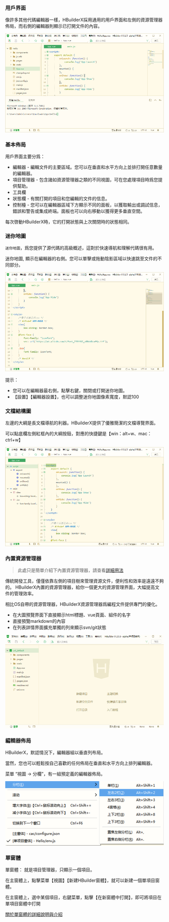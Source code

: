 ### 用戶界面

像許多其他代碼編輯器一樣，HBuilderX採用通用的用戶界面和左側的資源管理器佈局，而右側的編輯器則顯示已打開文件的內容。 

<img src="/static/snapshots/tutorial/HBuilderX.png" style="zoom:90%" />

### 基本佈局

用戶界面主要分爲：

* 編輯器 - 編輯文件的主要區域。您可以在垂直和水平方向上並排打開任意數量的編輯器。
* 項目管理器 - 包含諸如資源管理器之類的不同視圖，可在您處理項目時爲您提供幫助。
* 工具欄
* 狀態欄 - 有關打開的項目和您編輯的文件的信息。
* 控制檯 - 您可以在編輯器區域下方顯示不同的面板，以獲取輸出或調試信息，錯誤和警告或集成終端。面板也可以向右移動以獲得更多垂直空間。

每次啓動HBuilderX時，它的打開狀態與上次關閉時的狀態相同。

### 迷你地圖

`迷你地圖`，爲您提供了源代碼的高級概述，這對於快速導航和理解代碼很有用。

迷你地圖, 顯示在編輯器的右側。您可以單擊或拖動陰影區域以快速跳至文件的不同部分。

<img src="/static/snapshots/tutorial/minimap.png" style="zoom:90%" />

提示：
- 您可以在編輯器最右側，點擊右鍵，關閉或打開迷你地圖。
- 【設置】【編輯器設置】，也可以調整迷你地圖像素寬度，默認100

### 文檔結構圖

左邊的大綱是長文檔導航的利器。HBuilderX提供了優雅簡潔的文檔導覽界面。

可以點底欄左側紅框內的大綱按鈕，對應的快捷鍵是【win：alt+w、mac：ctrl+w】

<img src="/static/snapshots/tutorial/outline.png" style="zoom:90%" />

### 內置資源管理器

> 此處只是簡單介紹下內置資源管理器，請查看[詳細用法](Tutorial/UserGuide/built-in-explorer)

傳統開發工具，僅僅依靠左側的項目樹來管理資源文件，便利性和效率是遠遠不夠的。
HBuilderX內置的資源管理器，給你一個更大的資源管理界面，大幅提高文件的管理效率。

相比OS自帶的資源管理器，HBuilderX資源管理器爲編程文件提供專門的優化。

- 在大圖預覽界面下直接顯示html標題、vue頁面、組件的名字
- 直接預覽markdown的內容
- 在列表詳情界面擴充單獨的列來顯示svn/git狀態

<img src="/static/snapshots/tutorial/explorer/explorer.gif" style="zoom:98%" />

### 編輯器佈局

HBuilderX，默認情況下，編輯器組以垂直列布局。

當然，您也可以輕鬆按自己喜歡的任何佈局在垂直和水平方向上排列編輯器。

菜單 “視圖 -> 分欄”，有一組預定義的編輯器佈局。

<img src="/static/snapshots/tutorial/subfield.png" style="zoom:98%" />

### 單窗體

單窗體： 就是項目管理器，只顯示一個項目。

在主窗體上，點擊菜單【視圖】【新建HBuilder窗體】，就可以新建一個單項目窗體。

在主窗體上，選中某個項目，右鍵菜單，點擊【在新窗體中打開】，即可將項目在單項目窗體中打開

[關於單窗體的詳細說明與介紹](/Tutorial/UserGuide/multi-window)